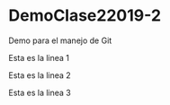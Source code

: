 # DemoClase22019-2
Demo para el manejo de Git

Esta es la linea 1

Esta es la linea 2

Esta es la linea 3
